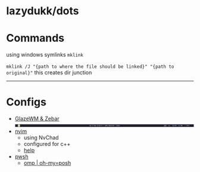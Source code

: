 # lazydukk/dots

# Commands
using windows symlinks `mklink`

`mklink /J "{path to where the file should be linked}" "{path to original}"`
this creates dir junction

---
# Configs
- [GlazeWM & Zebar](./windows/.glzr) 
![zebar](./assets/zebar.png)
- [nvim](./windows/AppData/Local/nvim/)
    - using NvChad
    - configured for c++
    - [help](./windows/AppData/Local/nvim/help.md)
- [pwsh](./windows/Documents/PowerShell)    
    - [omp | oh-my=posh](./windows/omp-themes/)
